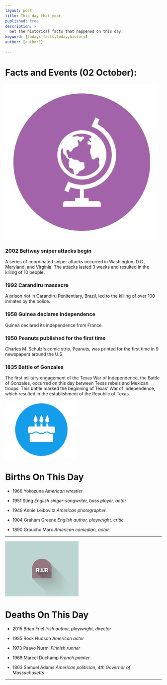 ```yaml
---
layout: post
title: This day that year
published: true
description: >
  Get the historical facts that happened on this day.
keyword: [todays facts,today,history]
author: [author1]

---
```

# Facts and Events (02 October):

![Fact](/assets/img/blog/fact.jpg)

### 2002 Beltway sniper attacks begin
A series of coordinated sniper attacks occurred in Washington, D.C., Maryland, and Virginia. The attacks lasted 3 weeks and resulted in the killing of 10 people.

### 1992 Carandiru massacre
A prison riot in Carandiru Penitentiary, Brazil, led to the killing of over 100 inmates by the police.

### 1958 Guinea declares independence
Guinea declared its independence from France.

### 1950 Peanuts published for the first time
Charles M. Schulz's comic strip, Peanuts, was printed for the first time in 9 newspapers around the U.S.

### 1835 Battle of Gonzales
The first military engagement of the Texas War of Independence, the Battle of Gonzales, occurred on this day between Texas rebels and Mexican troops. This battle marked the beginning of Texas' War of Independence, which resulted in the establishment of the Republic of Texas.

![Bday](/assets/img/blog/bday.jpg)

# Births On This Day
* 1966 Yokozuna
*American wrestler*

* 1951 Sting
*English singer-songwriter, bass player, actor*

* 1949 Annie Leibovitz
*American photographer*

* 1904 Graham Greene
*English author, playwright, critic*

* 1890 Groucho Marx
*American comedian, actor*

---
![Rip](/assets/img/blog/rip.jpg)

# Deaths On This Day

* 2015 Brian Friel
*Irish author, playwright, director*

* 1985 Rock Hudson
*American actor*

* 1973 Paavo Nurmi
*Finnish runner*

* 1968 Marcel Duchamp
*French painter*

* 1803 Samuel Adams
*American politician, 4th Governor of Massachusetts*

---
